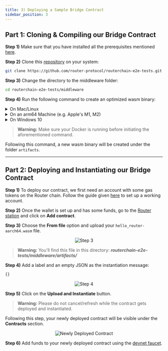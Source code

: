 ```yaml
---
title: 3) Deploying a Sample Bridge Contract
sidebar_position: 3
---
```


## Part 1: Cloning & Compiling our Bridge Contract

**Step 1)** Make sure that you have installed all the prerequisites mentioned <a href="../../../router-core/installing-prerequisites" target="_blank">here</a>.

**Step 2)** Clone this [repository](https://github.com/router-protocol/routerchain-e2e-tests) on your system:

```bash
git clone https://github.com/router-protocol/routerchain-e2e-tests.git
```

**Step 3)** Change the directory to the middleware folder:

```bash
cd routerchain-e2e-tests/middleware
```

**Step 4)** Run the following command to create an optimized wasm binary:

<details>
<summary>On Mac/Linux</summary>

```bash
docker run --rm -v "$(pwd)":/code \
  --mount type=volume,source="$(basename "$(pwd)")_cache",target=/code/target \
  --mount type=volume,source=registry_cache,target=/usr/local/cargo/registry \
  cosmwasm/workspace-optimizer:0.12.6
```

</details>

<details>
<summary>On an arm64 Machine (e.g. Apple's M1, M2)</summary>

```bash
docker run --rm -v "$(pwd)":/code \
  --mount type=volume,source="$(basename "$(pwd)")_cache",target=/code/target \
  --mount type=volume,source=registry_cache,target=/usr/local/cargo/registry \
  cosmwasm/workspace-optimizer-arm64:0.12.6
```

</details>

<details>
<summary>On Windows 10</summary>

```bash
docker run --rm -v ${pwd}:/code `
  --mount type=volume,source="$("$(Split-Path -Path $pwd -Leaf)")_cache",target=/code/target `
  --mount type=volume,source=registry_cache,target=/usr/local/cargo/registry `
  cosmwasm/rust-optimizer:0.12.6e
```

</details>

> **Warning:** Make sure your Docker is running before initiating the aforementioned command.

Following this command, a new wasm binary will be created under the folder `artifacts`.

-----------------------

## Part 2: Deploying and Instantiating our Bridge Contract

**Step 1)** To deploy our contract, we first need an account with some gas tokens on the Router chain. Follow the guide given <a href="../../../router-core/guides/your-first-contract#step-2-setting-up-an-account" target="_blank">here</a> to set up a working account.

**Step 2)** Once the wallet is set up and has some funds, go to the [Router station](https://devnet-router-station.routerprotocol.com/) and click on **Add contract**.

**Step 3)** Choose the **From file** option and upload your `hello_router-aarch64.wasm`  file.

<center><img src={require('./images/deploying-a-sample-bridge-contract/step-3.png').default} alt="Step 3" style={{ width: 300, marginBottom: 12 }} /></center>

> **Warning:** You'll find this file in this directory: ***routerchain-e2e-tests/middleware/artifacts/***

**Step 4)** Add a label and an empty JSON as the instantiation message:

```bash
{}
```
<center><img src={require('./images/deploying-a-sample-bridge-contract/step-4.png').default} alt="Step 4" style={{ width: 300, marginBottom: 12 }} /></center>

**Step 5)** Click on the **Upload and Instantiate** button.

> **Warning:** Please do not cancel/refresh while the contract gets deployed and instantiated.

Following this step, your newly deployed contract will be visible under the **Contracts** section.
<center><img src={require('./images/deploying-a-sample-bridge-contract/check.png').default} alt="Newly Deployed Contract" style={{ width: 300, marginBottom: 12 }} /></center>

**Step 6)** Add funds to your newly deployed contract using the [devnet faucet](https://devnet-faucet.routerprotocol.com/). 
